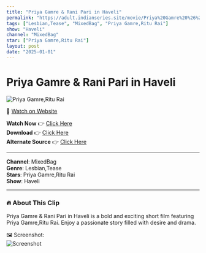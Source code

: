 ```yaml
---
title: "Priya Gamre & Rani Pari in Haveli"
permalink: "https://adult.indianseries.site/movie/Priya%20Gamre%20%26%20Rani%20Pari%20in%20Haveli"
tags: ["Lesbian,Tease", "MixedBag", "Priya Gamre,Ritu Rai"]
show: "Haveli"
channel: "MixedBag"
star: ["Priya Gamre,Ritu Rai"]
layout: post
date: "2025-01-01"
---
```


# Priya Gamre & Rani Pari in Haveli

![Priya Gamre,Ritu Rai](https://shorts.desisins.com/wp-content/uploads/2024/06/PRiya-Gamre-Ritu-Rai-Haveli-Atrangi-DesiSins.com_.jpg)

🔗 [Watch on Website](https://adult.indianseries.site/movie/Priya%20Gamre%20%26%20Rani%20Pari%20in%20Haveli)

**Watch Now** 👉 [Click Here](https://adult.indianseries.site/movie/Priya%20Gamre%20%26%20Rani%20Pari%20in%20Haveli)  
**Download** 👉 [Click Here](https://adult.indianseries.site/movie/Priya%20Gamre%20%26%20Rani%20Pari%20in%20Haveli)  
**Alternate Source** 👉 [Click Here](https://adult.indianseries.site/movie/Priya%20Gamre%20%26%20Rani%20Pari%20in%20Haveli)

---

**Channel**: MixedBag  
**Genre**: Lesbian,Tease  
**Stars**: Priya Gamre,Ritu Rai  
**Show**: Haveli

---

### 🔥 About This Clip

Priya Gamre & Rani Pari in Haveli is a bold and exciting short film featuring Priya Gamre,Ritu Rai. Enjoy a passionate story filled with desire and drama.
 
🖼️ Screenshot:  
![Screenshot](https://shorts.desisins.com/wp-content/uploads/2024/06/PRiya-Gamre-Ritu-Rai-Haveli-Atrangi-DesiSins.com_.jpg)
